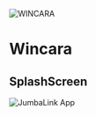 ![WINCARA](https://github.com/rukenya321/Wincara/assets/131617952/ec99796d-d91c-48f2-9d55-34b53b63ed7a)


# Wincara
## SplashScreen
![JumbaLink App](https://github.com/rukenya321/Wincara/assets/131617952/a094a4dc-afc2-4d1c-ad30-9b2014a97a64)

